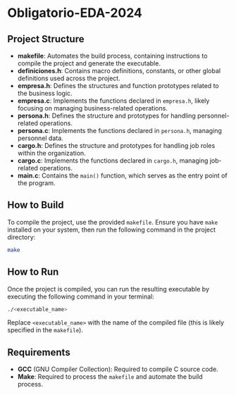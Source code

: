 # Obligatorio-EDA-2024

## Project Structure

- **makefile**: Automates the build process, containing instructions to compile the project and generate the executable.
- **definiciones.h**: Contains macro definitions, constants, or other global definitions used across the project.
- **empresa.h**: Defines the structures and function prototypes related to the business logic.
- **empresa.c**: Implements the functions declared in `empresa.h`, likely focusing on managing business-related operations.
- **persona.h**: Defines the structure and prototypes for handling personnel-related operations.
- **persona.c**: Implements the functions declared in `persona.h`, managing personnel data.
- **cargo.h**: Defines the structure and prototypes for handling job roles within the organization.
- **cargo.c**: Implements the functions declared in `cargo.h`, managing job-related operations.
- **main.c**: Contains the `main()` function, which serves as the entry point of the program.

## How to Build

To compile the project, use the provided `makefile`. Ensure you have `make` installed on your system, then run the following command in the project directory:

```bash
make
```

## How to Run

Once the project is compiled, you can run the resulting executable by executing the following command in your terminal:

```bash
./<executable_name>
```

Replace `<executable_name>` with the name of the compiled file (this is likely specified in the `makefile`).

## Requirements

- **GCC** (GNU Compiler Collection): Required to compile C source code.
- **Make**: Required to process the `makefile` and automate the build process.
